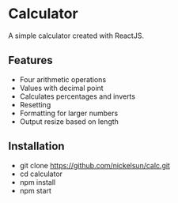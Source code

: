# Calculator

A simple calculator created with ReactJS.

## Features

- Four arithmetic operations
- Values with decimal point
- Calculates percentages and inverts
- Resetting
- Formatting for larger numbers
- Output resize based on length

## Installation

- git clone https://github.com/nickelsun/calc.git
- cd calculator
- npm install
- npm start